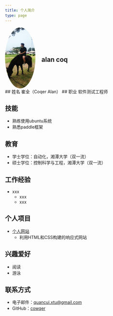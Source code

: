 ```yaml
---
title: 个人简介
type: page
---
```


<div style="display: flex; align-items: center;">
  <img src="a.jpg" alt="John Doe" style="width: 100px; height: 200px; border-radius: 50%; margin-right: 20px;">
  <h2>alan coq</h2>
</div>
## 姓名
 崔全（Coqer Alan）
## 职业
软件测试工程师

## 技能

- 熟练使用ubuntu系统
- 熟悉paddle框架

## 教育
- 学士学位：自动化，湘潭大学（双一流）
- 硕士学位：控制科学与工程，湘潭大学（双一流）

## 工作经验
- xxx
  - xxx
  - xxx

## 个人项目
- [个人网站](https://www.johndoe.com)
  - 利用HTML和CSS构建的响应式网站

## 兴趣爱好
- 阅读
- 游泳

## 联系方式
- 电子邮件：quancui.xtu@gmail.com
- GitHub：[cowqer](https://github.com/cowqer)


